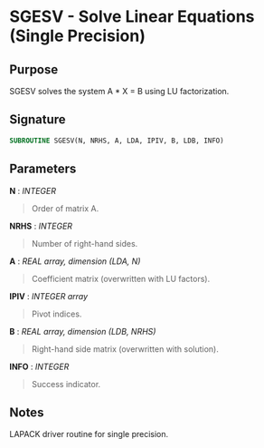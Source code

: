 # SGESV - Solve Linear Equations (Single Precision)

## Purpose

SGESV solves the system A * X = B using LU factorization.

## Signature

```fortran
SUBROUTINE SGESV(N, NRHS, A, LDA, IPIV, B, LDB, INFO)
```

## Parameters

**N** : *INTEGER*
> Order of matrix A.

**NRHS** : *INTEGER*
> Number of right-hand sides.

**A** : *REAL array, dimension (LDA, N)*
> Coefficient matrix (overwritten with LU factors).

**IPIV** : *INTEGER array*
> Pivot indices.

**B** : *REAL array, dimension (LDB, NRHS)*
> Right-hand side matrix (overwritten with solution).

**INFO** : *INTEGER*
> Success indicator.

## Notes

LAPACK driver routine for single precision.
